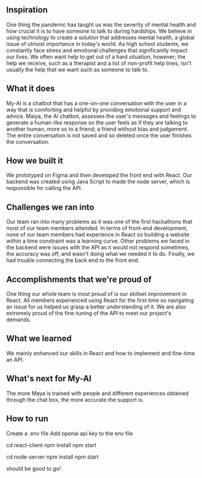 ## Inspiration
One thing the pandemic has taught us was the severity of mental health and how crucial it is to have someone to talk to during hardships. We believe in using technology to create a solution that addresses mental health, a global issue of utmost importance in today's world. As high school students, we constantly face stress and emotional challenges that significantly impact our lives. We often want help to get out of a hard situation, however; the help we receive, such as a therapist and a list of non-profit help lines, isn't usually the help that we want such as someone to talk to. 

## What it does
My-AI is a chatbot that has a one-on-one conversation with the user in a way that is comforting and helpful by providing emotional support and advice. Maiya, the AI chatbot, assesses the user's messages and feelings to generate a human-like response so the user feels as if they are talking to another human, more so to a friend; a friend without bias and judgement. The entire conversation is not saved and so deleted once the user finishes the conversation.

## How we built it
We prototyped on Figma and then developed the front end with React. Our backend was created using Java Script to made the node server, which is responsible for calling the API.

## Challenges we ran into
Our team ran into many problems as it was one of the first hackathons that most of our team members attended. In terms of front-end development, none of our team members had experience in React so building a website within a time constraint was a learning curve. Other problems we faced in the backend were issues with the API as it would not respond sometimes, the accuracy was off, and wasn't doing what we needed it to do. Finally, we had trouble connecting the back end to the front end.

## Accomplishments that we're proud of
One thing our whole team is most proud of is our skillset improvement in React. All members experienced using React for the first time so navigating an issue for us helped us grasp a better understanding of it. We are also extremely proud of the fine-tuning of the API to meet our project's demands. 

## What we learned
We mainly enhanced our skills in React and how to implement and fine-time an API.

## What's next for My-AI
The more Maya is trained with people and different experiences obtained through the chat box, the more accurate the support is. 


## How to run

Create a .env file
Add openai api key to the env file

cd react-client
npm install
npm start

cd node-server
npm install
npm start

should be good to go!
